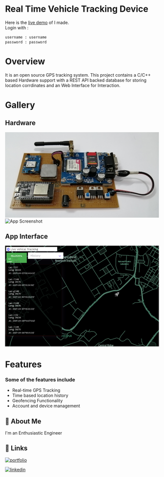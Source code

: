 # Real Time Vehicle Tracking Device

Here is the <a href="https://abhyuday-bbd.000webhostapp.com/login_track.php" target="_blank"> live demo</a> of I made.
<br>
Login with : 
```
username : username
password : password
```


# Overview
It is an open source GPS tracking system. This project contains a C/C++ based Hardware support with a REST API backed database for storing location corrdinates and an Web Interface for Interaction. 

# Gallery
## Hardware
![App Screenshot](device1.jpg)
![App Screenshot](device3.jpg)

## App Interface
![App Screenshot](tracking.png)

# Features
### Some of the features include
- Real-time GPS Tracking
- Time based location history
- Geofencing Functionality
- Account and device management


## 🚀 About Me
I'm an Enthusiastic Engineer

## 🔗 Links
[![portfolio](https://img.shields.io/badge/my_portfolio-000?style=for-the-badge&logo=ko-fi&logoColor=white)](https://github.com/rohitkrtiwari)

[![linkedin](https://img.shields.io/badge/linkedin-0A66C2?style=for-the-badge&logo=linkedin&logoColor=white)](https://www.linkedin.com/in/rohit-tiwari-61a867168/)
